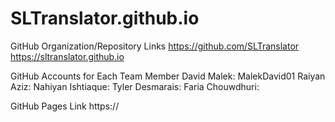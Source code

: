 # SLTranslator.github.io
GitHub Organization/Repository Links
https://github.com/SLTranslator
https://sltranslator.github.io

GitHub Accounts for Each Team Member
David Malek: MalekDavid01
Raiyan Aziz: 
Nahiyan Ishtiaque:
Tyler Desmarais:
Faria Chouwdhuri:


GitHub Pages Link
https://
